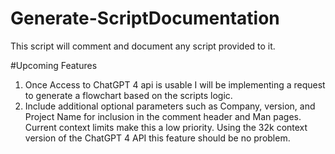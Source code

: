 # Generate-ScriptDocumentation
This script will comment and document any script provided to it.

#Upcoming Features
  1. Once Access to ChatGPT 4 api is usable I will be implementing a request to generate a flowchart based on the scripts logic.
  2. Include additional optional parameters such as Company, version, and Project Name for inclusion in the comment header and Man pages. Current context limits make this a low priority. Using the 32k context version of the ChatGPT 4 API this feature should be no problem. 
